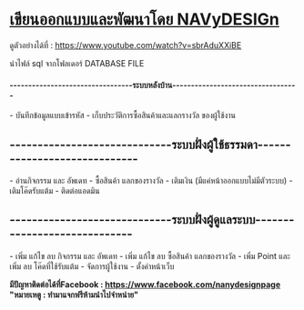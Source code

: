 <h1><u><b>เขียนออกแบบและพัฒนาโดย NAVyDESIGn</b></u></h1>

ดูตัวอย่างได้ที่ : https://www.youtube.com/watch?v=sbrAduXXiBE

นำไฟล์ sql จากโฟลเดอร์ DATABASE FILE

<h4><b>---------------------------------ระบบหลังบ้าน----------------------------------</b></h4>
- บันทึกข้อมูลแบบเข้ารหัส
- เก็บประวัติการซื้อสินค้าและแลกรางวัล ของผู้ใช้งาน

<h2><b>-----------------------------ระบบฝั่งผู้ใช้ธรรมดา-----------------------------</b></h2>
- อ่านกิจกรรม และ อัพเดท
- ซื้อสินค้า แลกของรางวัล
- เติมเงิน (มีแค่หน้าออกแบบไม่มีตัวระบบ)
- เติมโค๊ดรับแต้ม
- ติดต่อแอดมิน

<h2><b>-----------------------------ระบบฝั่งผู้ดูแลระบบ-----------------------------</b></h2>
- เพิ่ม แก้ไข ลบ กิจกรรม และ อัพเดท
- เพิ่ม แก้ไข ลบ ซื้อสินค้า แลกของรางวัล
- เพิ่ม Point และ เพิ่ม ลบ โค๊ดที่ใช้รับแต้ม
- จัดการผู้ใช้งาน
- ตั้งค่าหน้าเว็บ

<b>มีปัญหาติดต่อได้ที่Facebook : https://www.facebook.com/nanydesignpage </b>
<b>"หมายเหตู : ทำมาแจกฟรีห้ามนำไปจำหน่าย"<b>
